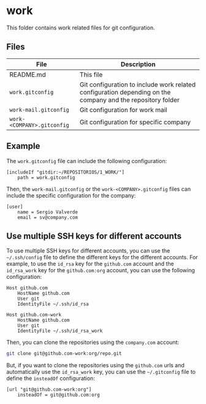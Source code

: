 # work

This folder contains work related files for git configuration.

## Files

| File | Description |
| ---- | ----------- |
| README.md | This file |
| `work.gitconfig` | Git configuration to include work related configuration depending on the company and the repository folder |
| `work-mail.gitconfig` | Git configuration for work mail |
| `work-<COMPANY>.gitconfig` | Git configuration for specific company |

## Example

The `work.gitconfig` file can include the following configuration:

```gitconfig
[includeIf "gitdir:~/REPOSITORIOS/1_WORK/"]
    path = work.gitconfig
```

Then, the `work-mail.gitconfig` or the `work-<COMPANY>.gitconfig` files can include the specific configuration for the company:

```gitconfig
[user]
    name = Sergio Valverde
    email = sv@company.com
```

## Use multiple SSH keys for different accounts

To use multiple SSH keys for different accounts, you can use the `~/.ssh/config` file to define the different keys for the different accounts. For example, to use the `id_rsa` key for the `github.com` account and the `id_rsa_work` key for the `github.com:org` account, you can use the following configuration:

```ssh-config
Host github.com
    HostName github.com
    User git
    IdentityFile ~/.ssh/id_rsa

Host github.com-work
    HostName github.com
    User git
    IdentityFile ~/.ssh/id_rsa_work
```

Then, you can clone the repositories using the `company.com` account:

```bash
git clone git@github.com-work:org/repo.git
```

But, if you want to clone the repositories using the `github.com` urls and automatically use the `id_rsa_work` key, you can use the `~/.gitconfig` file to define the `insteadOf` configuration:

```gitconfig
[url "git@github.com-work:org"]
    insteadOf = git@github.com:org
```
